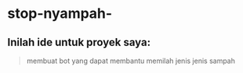# stop-nyampah-

## Inilah ide untuk proyek saya:
> membuat bot yang dapat membantu memilah jenis jenis sampah

